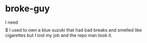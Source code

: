 # broke-guy
I need $$$$$
I used to own a blue suzuki that had bad breaks and smelled like cigarettes but I lost my job and the repo man took it.

